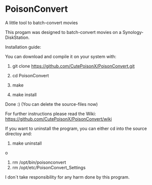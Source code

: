 PoisonConvert
=============

A little tool to batch-convert movies

This progam was designed to batch-convert movies on a Synology-DiskStation.

Installation guide:

You can download and compile it on your system with:

1) git clone https://github.com/CutePoisonX/PoisonConvert.git

2) cd PoisonConvert

3) make

4) make install
   
Done :)
(You can delete the source-files now)

For further instructions please read the Wiki:
https://github.com/CutePoisonX/PoisonConvert/wiki

If you want to uninstall the program, you can either cd into the source directoy and:
1) make uninstall

o
1) rm /opt/bin/poisonconvert
2) rm /opt/etc/PoisonConvert_Settings

I don´t take responsibility for any harm done by this program. 
